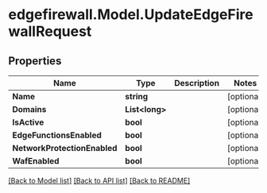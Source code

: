 # edgefirewall.Model.UpdateEdgeFirewallRequest

## Properties

Name | Type | Description | Notes
------------ | ------------- | ------------- | -------------
**Name** | **string** |  | [optional] 
**Domains** | **List&lt;long&gt;** |  | [optional] 
**IsActive** | **bool** |  | [optional] 
**EdgeFunctionsEnabled** | **bool** |  | [optional] 
**NetworkProtectionEnabled** | **bool** |  | [optional] 
**WafEnabled** | **bool** |  | [optional] 

[[Back to Model list]](../README.md#documentation-for-models) [[Back to API list]](../README.md#documentation-for-api-endpoints) [[Back to README]](../README.md)

